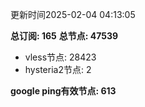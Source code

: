 更新时间2025-02-04 04:13:05

**总订阅: 165**
**总节点: 47539**
- vless节点: 28423
- hysteria2节点: 2

**google ping有效节点: 613**
